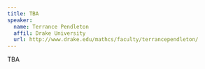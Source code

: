 ```yaml
---
title: TBA
speaker:
  name: Terrance Pendleton
  affil: Drake University
  url: http://www.drake.edu/mathcs/faculty/terrancependleton/
---
```


TBA
